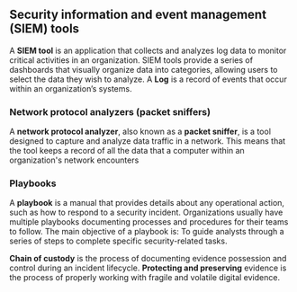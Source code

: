 ## Security information and event management (SIEM) tools
A **SIEM tool** is an application that collects and analyzes log data to monitor critical activities in an organization.
SIEM tools provide a series of dashboards that visually organize data into categories, allowing users to select the data they wish to analyze.
A **Log** is a record of events that occur within an organization’s systems.

### Network protocol analyzers (packet sniffers)
A **network protocol analyzer**, also known as a **packet sniffer**, is a tool designed to capture and analyze data traffic in a network. This means that the tool keeps a record of all the data that a computer within an organization's network encounters

### Playbooks
A **playbook** is a manual that provides details about any operational action, such as how to respond to a security incident. Organizations usually have multiple playbooks documenting processes and procedures for their teams to follow. The main objective of a playbook is: To guide analysts through a series of steps to complete specific security-related tasks.

**Chain of custody** is the process of documenting evidence possession and control during an incident lifecycle.
**Protecting and preserving** evidence is the process of properly working with fragile and volatile digital evidence.